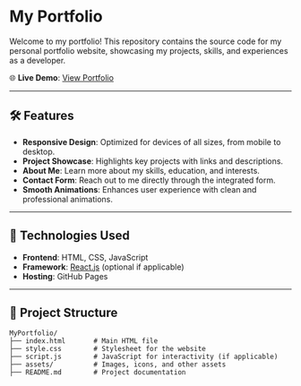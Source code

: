 # My Portfolio

Welcome to my portfolio! This repository contains the source code for my personal portfolio website, showcasing my projects, skills, and experiences as a developer.

🌐 **Live Demo**: [View Portfolio](https://himanshusabale.github.io/MyPortfolio/)

---

## 🛠️ Features

- **Responsive Design**: Optimized for devices of all sizes, from mobile to desktop.
- **Project Showcase**: Highlights key projects with links and descriptions.
- **About Me**: Learn more about my skills, education, and interests.
- **Contact Form**: Reach out to me directly through the integrated form.
- **Smooth Animations**: Enhances user experience with clean and professional animations.

---

## 🚀 Technologies Used

- **Frontend**: HTML, CSS, JavaScript
- **Framework**: [React.js](https://reactjs.org/) (optional if applicable)
- **Hosting**: GitHub Pages

---

## 📂 Project Structure

```plaintext
MyPortfolio/
├── index.html       # Main HTML file
├── style.css        # Stylesheet for the website
├── script.js        # JavaScript for interactivity (if applicable)
├── assets/          # Images, icons, and other assets
├── README.md        # Project documentation
